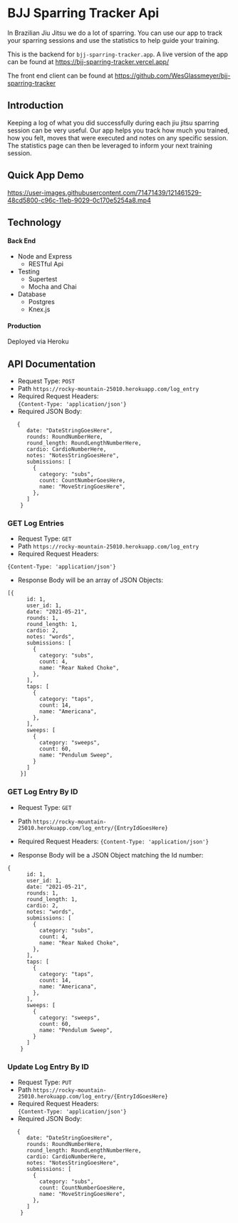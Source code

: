 # BJJ Sparring Tracker Api

In Brazilian Jiu Jitsu we do a lot of sparring.
You can use our app to track your sparring sessions and use the
statistics to help guide your training.

This is the backend for `bjj-sparring-tracker.app`. A live version of the app can be found at https://bjj-sparring-tracker.vercel.app/

The front end client can be found at https://github.com/WesGlassmeyer/bjj-sparring-tracker

## Introduction

Keeping a log of what you did successfully during each jiu jitsu sparring session can be very useful. Our app helps you track how much you trained, how you felt, moves that were executed and notes on any specific session. The statistics page can then be leveraged to inform your next training session.

## Quick App Demo

https://user-images.githubusercontent.com/71471439/121461529-48cd5800-c96c-11eb-9029-0c170e5254a8.mp4

## Technology

#### Back End

- Node and Express
  - RESTful Api
- Testing
  - Supertest
  - Mocha and Chai
- Database
  - Postgres
  - Knex.js

#### Production

Deployed via Heroku

## API Documentation

- Request Type: `POST`
- Path `https://rocky-mountain-25010.herokuapp.com/log_entry`
- Required Request Headers:  
  `{Content-Type: 'application/json'}`
- Required JSON Body:

```
   {
      date: "DateStringGoesHere",
      rounds: RoundNumberHere,
      round_length: RoundLengthNumberHere,
      cardio: CardioNumberHere,
      notes: "NotesStringGoesHere",
      submissions: [
        {
          category: "subs",
          count: CountNumberGoesHere,
          name: "MoveStringGoesHere",
        },
      ]
    }

```

### GET Log Entries

- Request Type: `GET`
- Path `https://rocky-mountain-25010.herokuapp.com/log_entry`
- Required Request Headers:

`{Content-Type: 'application/json'}`

- Response Body will be an array of JSON Objects:

```
[{
      id: 1,
      user_id: 1,
      date: "2021-05-21",
      rounds: 1,
      round_length: 1,
      cardio: 2,
      notes: "words",
      submissions: [
        {
          category: "subs",
          count: 4,
          name: "Rear Naked Choke",
        },
      ],
      taps: [
        {
          category: "taps",
          count: 14,
          name: "Americana",
        },
      ],
      sweeps: [
        {
          category: "sweeps",
          count: 60,
          name: "Pendulum Sweep",
        }
      ]
    }]
```

### GET Log Entry By ID

- Request Type: `GET`
- Path `https://rocky-mountain-25010.herokuapp.com/log_entry/{EntryIdGoesHere}`
- Required Request Headers:
  `{Content-Type: 'application/json'}`

- Response Body will be a JSON Object matching the Id number:

```
{
      id: 1,
      user_id: 1,
      date: "2021-05-21",
      rounds: 1,
      round_length: 1,
      cardio: 2,
      notes: "words",
      submissions: [
        {
          category: "subs",
          count: 4,
          name: "Rear Naked Choke",
        },
      ],
      taps: [
        {
          category: "taps",
          count: 14,
          name: "Americana",
        },
      ],
      sweeps: [
        {
          category: "sweeps",
          count: 60,
          name: "Pendulum Sweep",
        }
      ]
    }

```

### Update Log Entry By ID

- Request Type: `PUT`
- Path `https://rocky-mountain-25010.herokuapp.com/log_entry/{EntryIdGoesHere}`
- Required Request Headers:  
  `{Content-Type: 'application/json'}`
- Required JSON Body:

```
   {
      date: "DateStringGoesHere",
      rounds: RoundNumberHere,
      round_length: RoundLengthNumberHere,
      cardio: CardioNumberHere,
      notes: "NotesStringGoesHere",
      submissions: [
        {
          category: "subs",
          count: CountNumberGoesHere,
          name: "MoveStringGoesHere",
        },
      ]
    }

```
